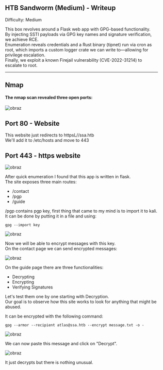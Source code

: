 ## HTB Sandworm (Medium) - Writeup  

Difficulty: Medium  

This box revolves around a Flask web app with GPG-based functionality.  
By injecting SSTI payloads via GPG key names and signature verification, we achieve RCE.  
Enumeration reveals credentials and a Rust binary (tipnet) run via cron as root, which imports a custom logger crate we can write to—allowing for privilege escalation.  
Finally, we exploit a known Firejail vulnerability (CVE-2022-31214) to escalate to root.  

---

## Nmap 

#### The nmap scan revealed three open ports:  

![obraz](https://github.com/user-attachments/assets/f64289ac-22cf-4e03-8e80-8c45e9321d41)  


## Port 80 - Website  

This website just redirects to httpsL//ssa.htb  
We'll add it to /etc/hosts and move to 443  



## Port 443 - https website  

![obraz](https://github.com/user-attachments/assets/46fd1c0b-d1ad-4212-b0b6-24db7e905246)  

After quick enumeration I found that this app is written in flask.  
The site exposes three main routes:  

+  /contact
+  /pgp
+  /guide

/pgp contains pgp key, first thing that came to my mind is to import it to kali.  
It can be done by putting it in a file and using:  
```
gpg --import key
```
![obraz](https://github.com/user-attachments/assets/557ef4a9-d850-46b5-8f67-f8acbc623bde)

Now we will be able to encrypt messages with this key.  
On the contact page we can send encrypted messages:  

![obraz](https://github.com/user-attachments/assets/3cde4962-4abd-4770-a569-153e8727bfc4)

On the guide page there are three functionalities:  
+  Decrypting
+  Encrypting
+  Verifying Signatures

Let's test them one by one starting with Decryption.  
Our goal is to observe how this site works to look for anything that might be abused.  

It can be encrypted with the following command:  
```
gpg --armor --recipient atlas@ssa.htb --encrypt message.txt -o -
```

![obraz](https://github.com/user-attachments/assets/94b3c21b-dbf1-4b70-8d03-5bc6bf9c7c39)

We can now paste this message and click on "Decrypt".  

![obraz](https://github.com/user-attachments/assets/15b62683-bf4e-4ab7-84a9-228936d57492)

It just decrypts but there is nothing unusual.  





































































